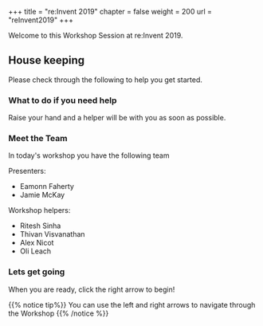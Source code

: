 +++
title = "re:Invent 2019"
chapter = false
weight = 200
url = "reInvent2019"
+++

Welcome to this Workshop Session at re:Invent 2019. 

## House keeping

Please check through the following to help you get started.


### What to do if you need help

Raise your hand and a helper will be with you as soon as possible.


### Meet the Team

In today's workshop you have the following team

Presenters:

- Eamonn Faherty
- Jamie McKay

Workshop helpers:

- Ritesh Sinha
- Thivan Visvanathan
- Alex Nicot
- Oli Leach

### Lets get going

When you are ready, click the right arrow to begin! 

{{% notice tip%}}
You can use the left and right arrows to navigate through the Workshop
{{% /notice %}}
